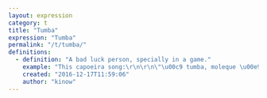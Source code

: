 ```yaml
---
layout: expression
category: t
title: "Tumba"
expression: "Tumba"
permalink: "/t/tumba/"
definitions:
  - definition: "A bad luck person, specially in a game."
    example: "This capoeira song:\r\n\r\n\"\u00c9 tumba, moleque \u00e9 tumba, \u00c9 tumba pra derrub\u00e1. Tiririca faca de ponta, Capoeira quer me pega. Dona Rita do Tabul\u00earo, Quem derrubou meu companheiro. ... Abra a roda minha gente, Que o Batuque \u00e9 diferente. (coro) Abra a roda minha gente, Que o Batuque \u00e9 diferente.\""
    created: "2016-12-17T11:59:06"
    author: "kinow"
---
```


